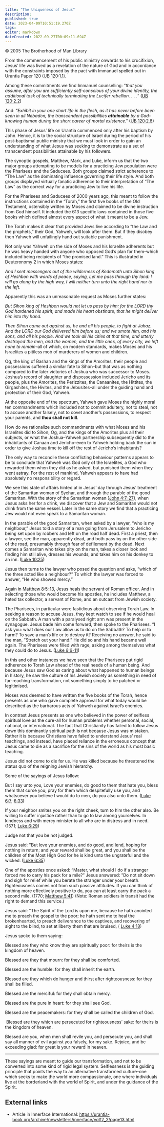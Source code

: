 ```yaml
---
title: "The Uniqueness of Jesus"
description: 
published: true
date: 2023-04-09T10:51:19.270Z
tags: 
editor: markdown
dateCreated: 2022-09-27T00:09:11.694Z
---
```


<p class="v-card v-sheet theme--light grey lighten-3 px-2">© 2005 The Brotherhood of Man Library</p>

From the commencement of his public ministry onwards to his crucifixion, Jesus’ life was lived as a revelation of the nature of God and in accordance with the constraints imposed by the pact with Immanuel spelled out in Urantia Paper 120 ([UB 120:1.1](/en/The_Urantia_Book/120#p1_1)).

Among these commitments we find Immanuel counselling: “*that you assume, after you are sufficiently self-conscious of your divine identity, the additional task of technically terminating the Lucifer rebellion. . . .*” ([UB 120:2.2](/en/The_Urantia_Book/120#p2_2))

And: “*Exhibit in your one short life in the flesh, as it has never before been seen in all Nebadon, the transcendent possibilities **attainable** by a God-knowing human during the short career of mortal existence*.” ([UB 120:2.8](/en/The_Urantia_Book/120#p2_8))

This phase of Jesus’ life on Urantia commenced only after his baptism by John. Hence, it is to the social structure of Israel during the period of his post-baptismal public ministry that we must look in order to gain an understanding of what Jesus was seeking to demonstrate as a set of transcendent possibilities attainable by his followers.

The synoptic gospels, Matthew, Mark, and Luke, inform us that the two major groups attempting to be models for a practicing Jew population were the Pharisees and the Saducees. Both groups claimed strict adherence to “The Law” as the dominating influence governing their life style. And both groups displayed virtually fanatic adherence to their interpretation of “The Law” as the correct way for a practicing Jew to live his life.

For the Pharisees and Saducees of 2000 years ago, this meant to follow the instructions contained in the “Torah,” the first five books of the Old Testament, ostensibly written by Moses and claimed to be divine instruction from God himself. It included the 613 specific laws contained in those five books which defined almost every aspect of what it meant to be a Jew.

The Torah makes it clear that provided Jews live according to “the Law and the prophets,” their God, Yahweh, will look after them. But if they disobey then Yahweh will unfailingly hand out suitable punishment.

Not only was Yahweh on the side of Moses and his Israelite adherents but he was heavy handed with anyone who opposed God’s plan for them–which included being recipients of “the promised land.” This is illustrated in Deuteronomy 2 in which Moses states:

*And I sent messengers out of the wilderness of Kedemoth unto Sihon king of Heshbon with words of peace, saying, Let me pass through thy land: I will go along by the high way, I will neither turn unto the right hand nor to the left*.

Apparently this was an unreasonable request as Moses further states:

*But Sihon king of Heshbon would not let us pass by him: for the LORD thy God hardened his spirit, and made his heart obstinate, that he might deliver him into thy hand.*

*Then Sihon came out against us, he and all his people, to fight at Jahaz. And the LORD our God delivered him before us; and we smote him, and his sons, and all his people. And we took all his cities at that time, and utterly destroyed the men, and the women, and the little ones, of every city, we left none to remain*–all of which, on modern standards, makes Moses and his Israelites a pitiless mob of murderers of women and children.

Og, the king of Bashan and the kings of the Amorites, their people and possessions suffered a similar fate to Sihon–but that was as nothing compared to the later victories of Joshua who was successor to Moses. Joshua’s record of slaughter and dispossession included Jericho and its people, plus the Amorites, the Perizzites, the Canaanites, the Hittites, the Girgashites, the Hivites, and the Jebusites–all under the guiding hand and protection of their God, Yahweh.

At the opposite end of the spectrum, Yahweh gave Moses the highly moral ten commandments which included not to commit adultery, not to steal, not to accuse another falsely, not to covet another’s possessions, to respect your parents, and **thou shall not kill**.

How do we rationalize such commandments with what Moses and his Israelites did to Sihon, Og, and the kings of the Amorites plus all their subjects, or what the Joshua–Yahweh partnership subsequently did to the inhabitants of Canaan and Jericho–even to Yahweh holding back the sun in order to give Joshua time to kill off the rest of Jericho’s inhabitants?

The only way to reconcile these conflicting behaviour patterns appears to be to conclude that Yahweh was God only of the Israelites, a God who rewarded them when they did as he asked, but punished them when they went astray. For the rest of mankind, Yahweh appears to have had absolutely no responsibility or regard.

We see this state of affairs hinted at in Jesus’ day through Jesus’ treatment of the Samaritan woman of Sychar, and through the parable of the good Samaritan. With the story of the Samaritan woman ([John 4:7-27](/en/Bible/John/4#v7)), when Jesus asks her for a drink, we discover that a Jew and Samaritan would not drink from the same vessel. Later in the same story we find that a practicing Jew would not even speak to a Samaritan woman.

In the parable of the good Samaritan, when asked by a lawyer, “who is my neighbour,” Jesus told a story of a man going from Jerusalem to Jericho being set upon by robbers and left on the road half dead. First a priest, then a lawyer, see the man, apparently dead, and both pass by on the other side of the road, presumably through fear of defilement by the dead. Next comes a Samaritan who takes pity on the man, takes a closer look and finding him still alive, dresses his wounds, and takes him on his donkey to an inn. ([Luke 10:25](/en/Bible/Luke/10#v25))

Jesus then turns to the lawyer who posed the question and asks, “which of the three acted like a neighbour?” To which the lawyer was forced to answer, “He who showed mercy.”

Again in [Matthew 8:5-13](/en/Bible/Matthew/8#v5), Jesus heals the servant of Roman officer. And in selecting those who would become his apostles, he includes Matthew, a hated tax collector, a servant of Rome, and an outcast from Jewish society.

The Pharisees, in particular were fastidious about observing Torah Law. In seeking a reason to accuse Jesus, they kept watch to see if he would heal on the Sabbath. A man with a paralysed right arm was present in the synagogue. Jesus bade him come forward, then spoke to the Pharisees. “I ask you: what does our Law allow us to do on the Sabbath? To help or to harm? To save a man’s life or to destroy it? Receiving no answer, he said to the man, ”Stretch out your hand." He did so and his hand became well again. The Pharisees were filled with rage, asking among themselves what they could do to Jesus. ([Luke 6:6-11](/en/Bible/Luke/6#v6))

In this and other instances we have seen that the Pharisees put rigid adherence to Torah Law ahead of the real needs of a human being. And because Jesus saw God as caring about what happened to human beings in history, he saw the culture of his Jewish society as something in need of far-reaching transformation, not something simply to be patched or legitimised.

Moses was deemed to have written the five books of the Torah, hence presents as one who gave complete approval for what today would be described as the barbarous acts of Yahweh against Israel’s enemies.

In contrast Jesus presents as one who believed in the power of selfless spiritual love as the cure-all for human problems whether personal, social, national, or international. The fact that Christianity has failed to follow Jesus down this dominantly spiritual path is not because Jesus was mistaken. Rather it is because Christians have failed to understand Jesus’ real teachings, and instead, have placed reliance in the erroneous concept that Jesus came to die as a sacrifice for the sins of the world as his most basic teaching.

Jesus did not come to die for us. He was killed because he threatened the status quo of the reigning Jewish hierarchy.

Some of the sayings of Jesus follow:

But I say unto you, Love your enemies, do good to them that hate you, bless them that curse you, pray for them which despitefully use you, and whatsoever you believe I would do to men, do you also unto them. ([Luke 6:7](/en/Bible/Luke/6#v7); [6:33](/en/Bible/Luke/6#v33))

If your neighbor smites you on the right cheek, turn to him the other also. Be willing to suffer injustice rather than to go to law among yourselves. In kindness and with mercy minister to all who are in distress and in need. (1571; [Luke 6:29](/en/Bible/Luke/6#v29))

Judge not that you be not judged.

Jesus said: "But love your enemies, and do good, and lend, hoping for nothing in return; and your reward shall be great, and you shall be the children of the Most High God for he is kind unto the ungrateful and the wicked. ([Luke 6:35](/en/Bible/Luke/6#v35))

One of the apostles once asked: “Master, what should I do if a stranger forced me to carry his pack for a mile?” Jesus answered: "Do not sit down and sigh for relief while you berate the stranger under your breath. Righteousness comes not from such passive attitudes. If you can think of nothing more effectively positive to do, you can at least carry the pack a second mile. (1770; [Matthew 5:41](/en/Bible/Matthew/5#v41)) (Note: Roman soldiers in transit had the right to demand this service.)

Jesus said: "The Spirit of the Lord is upon me, because he hath anointed me to preach the gospel to the poor; he hath sent me to heal the brokenhearted, to preach deliverance to the captives, and recovering of sight to the blind, to set at liberty them that are bruised, ( [Luke 4:18](/en/Bible/Luke/4#v18))

Jesus spoke to them saying: 

Blessed are they who know they are spiritually poor: for theirs is the kingdom of heaven. 

Blessed are they that mourn: for they shall be comforted. 

Blessed are the humble: for they shall inherit the earth. 

Blessed are they which do hunger and thirst after righteousness: for they shall be filled. 

Blessed are the merciful: for they shall obtain mercy. 

Blessed are the pure in heart: for they shall see God. 

Blessed are the peacemakers: for they shall be called the children of God.

 Blessed are they which are persecuted for righteousness’ sake: for theirs is the kingdom of heaven.

Blessed are you, when men shall revile you, and persecute you, and shall say all manner of evil against you falsely, for my sake. Rejoice, and be exceeding glad: for great is your reward in heaven.

---

These sayings are meant to guide our transformation, and not to be converted into some kind of rigid legal system. Selflessness is the guiding principle that points the way to an alternative transformed culture–one which seeks to make the world more compassionate, one where individuals live at the borderland with the world of Spirit, and under the guidance of the Spirit.

## External links

-   Article in Innerface International: https://urantia-book.org/archive/newsletters/innerface/vol12_2/page13.html